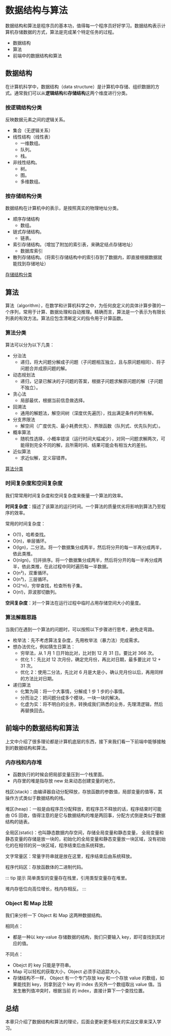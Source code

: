 # 数据结构与算法

数据结构和算法是程序员的基本功，值得每一个程序员好好学习。数据结构表示计算机存储数据的方式，算法是完成某个特定任务的过程。

- 数据结构
- 算法
- 前端中的数据结构和算法

## 数据结构

在计算机科学中，数据结构（data structure）是计算机中存储、组织数据的方式。通常我们可以从**逻辑结构**和**存储结构**这两个维度进行分类。

### 按逻辑结构分类

反映数据元素之间的逻辑关系。

- 集合（无逻辑关系）
- 线性结构（线性表）
  - 一维数组。
  - 队列。
  - 栈。
- 非线性结构。
  - 树。
  - 图。
  - 多维数组。

### 按存储结构分类

数据结构在计算机中的表示，是按照真实的物理地址分类。

- 顺序存储结构
  - 数组。
- 链式存储结构。
  - 链表。
- 索引存储结构。（增加了附加的索引表，来确定结点存储地址）
  - 数据库索引
- 散列存储结构。（将索引存储结构中的索引存到了数据内，即直接根据数据就能找到存储地址）

[存储结构分类](https://www.cnblogs.com/fengty90/p/3768826.html)

## 算法

算法（algorithm），在数学和计算机科学之中，为任何良定义的具体计算步骤的一个序列，常用于计算、数据处理和自动推理。精确而言，算法是一个表示为有限长列表的有效方法。算法应包含清晰定义的指令用于计算函数。

### 算法分类

算法可以分为以下几类：

- 分治法
  - 递归，将大问题分解成子问题（子问题相互独立，且与原问题相同）、将子问题合并成原问题的解。
- 动态规划法
  - 递归，记录已解决的子问题的答案，根据子问题求解原问题的解（子问题不独立）。
- 贪心法
  - 局部最优，根据当前信息做选择。
- 回溯法
  - 通用的解题法，解空间树（深度优先遍历），找出满足条件的所有解。
- 分支界限法
  - 解空间（广度优先、最小耗费优先）、界限函数（队列式、优先队列式）。
- 概率算法
  - 随机性选择，小概率错误（运行时间大幅减少），对同一问题求解两次，可能得到完全不同的解，且所需时间、结果可能会有相当大的差别。
- 近似算法
  - 求近似解，定义容错界。

[算法分类](https://www.cnblogs.com/panpanwelcome/p/5978526.html)

### 时间复杂度和空间复杂度

我们常常用时间复杂度和空间复杂度来衡量一个算法的效率。

**时间复杂度**：描述了该算法的运行时间。一个算法的质量优劣将影响到算法乃至程序的效率。

常用的时间复杂度：

- O(1)，哈希查找。
- O(n)，单层循环。
- O(lgn)，二分法。将一个数据集分成两半，然后将分开的每一半再分成两半，依此类推。
- O(nlgn)，归并排序。将一个数据集分成两半，然后将分开的每一半再分成两半，依此类推，在此过程中同时遍历每一半数据。
- O(n²)，双重循环。
- O(n³)，三层循环。
- O(2^n)，穷举查找，检查所有子集。
- O(n!)，菲波那切数列。

**空间复杂度**：对一个算法在运行过程中临时占用存储空间大小的量度。

### 算法解题思路

当我们在遇到一个算法的问题时，可以按照以下步骤进行思考，避免走弯路。

- 枚举法：先不考虑算法复杂度，先用枚举法（暴力法）完成需求。
- 想办法优化，例如猜生日算法：
  - 穷举法，从 1 月 1 日开始比对，比对到 12 月 31 日。要比对 366 次。
  - 优化 1：先比对 12 次月份，确定完月份，再比对日期，最多要比对 12 + 31 次。
  - 优化 2：使用二分法，先比对 6 月是大是小，确认完月份以后，再用同样的方法比对日期。
- 递归算法
  - 化繁为简：将一个大事情，分解成 1 步 1 步的小事情。
  - 分而治之：把问题分成多个模块，一块一块的解决。
  - 化虚为实：将不明白的业务，转换成我们熟悉的业务，先理清逻辑，然后再替换回去。

## 前端中的数据结构和算法

上文中介绍了很多理论都是计算机底层的东西，接下来我们看一下前端中能够接触到的数据结构和算法。

### 内存栈和内存堆

- 函数执行的时候会把局部变量压到一个栈里面。
- 内存里的堆是指存放 new 处来动态创建变量的地方。

栈区(stack)：由编译器自动分配释放，存放函数的参数值，局部变量的值等，其操作方式类似于数据结构的栈。

堆区(heap)：一般是由程序员分配释放，若程序员不释放的话，程序结束时可能由 OS 回收，值得注意的是它与数据结构的堆是两回事，分配方式倒是类似于数据结构的链表。

全局区(static)：也叫静态数据内存空间，存储全局变量和静态变量， 全局变量和静态变量的存储是放一块的，初始化的全局变量和静态变量放一块区域，没有初始化的在相邻的另一块区域，程序结束后由系统释放。

文字常量区：常量字符串就是放在这里，程序结束后由系统释放。

程序代码区：存放函数体的二进制代码。

::: tip 提示
简单类型的变量存在栈里，引用类型变量存在堆里。

堆内存低位向高位增长，栈内存相反。
:::

### Object 和 Map 比较

我们来分析一下 Object 和 Map 这两种数据结构。

相同点：

- 都是一种以 key-value 存储数据的结构，我们只要输入 key，即可查找到其对应的值。

不同点：

- Obejct 的 key 只能是字符串。
- Map 可以轻松的获取大小，Object 必须手动追踪大小。
- 存储结构不一样， Object 有一个专门存放 key 和一个存放 value 的数组，如果能找到 key，则拿到这个 key 的 index 去另外一个数组取出 value 值。当发生散列值冲突时，根据当前 的 index，直接计算下一个查找位置。

## 总结

本章只介绍了数据结构和算法的理论，后面会更新更多相关的实战文章来深入学习。
